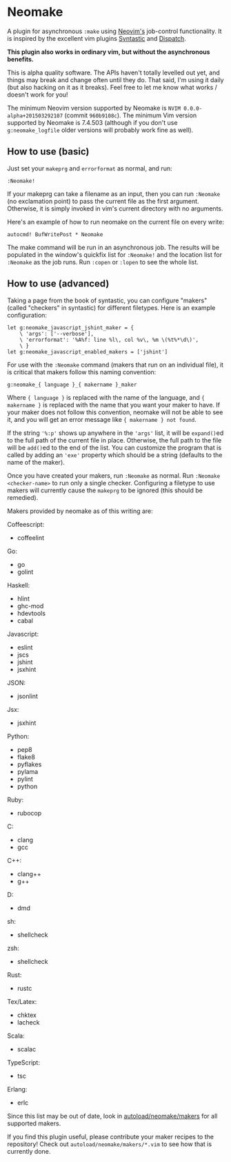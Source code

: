 # Neomake

A plugin for asynchronous `:make` using [Neovim's](http://neovim.org/)
job-control functionality. It is inspired by the excellent vim plugins
[Syntastic](https://github.com/scrooloose/syntastic) and
[Dispatch](https://github.com/tpope/vim-dispatch).

**This plugin also works in ordinary vim, but without the asynchronous benefits.**

This is alpha quality software. The APIs haven't totally levelled out yet, and
things may break and change often until they do. That said, I'm using it daily
(but also hacking on it as it breaks). Feel free to let me know what works /
doesn't work for you!

The minimum Neovim version supported by Neomake is `NVIM 0.0.0-alpha+201503292107` (commit `960b9108c`).
The minimum Vim version supported by Neomake is 7.4.503 (although if you don't
use `g:neomake_logfile` older versions will probably work fine as well).

## How to use (basic)

Just set your `makeprg` and `errorformat` as normal, and run:

    :Neomake!

If your makeprg can take a filename as an input, then you can run `:Neomake`
(no exclamation point) to pass the current file as the first argument.
Otherwise, it is simply invoked in vim's current directory with no arguments.

Here's an example of how to run neomake on the current file on every write:

    autocmd! BufWritePost * Neomake

The make command will be run in an asynchronous job. The results will be
populated in the window's quickfix list for `:Neomake!` and the location
list for `:Neomake` as the job runs. Run `:copen` or `:lopen` to see the
whole list.

## How to use (advanced)

Taking a page from the book of syntastic, you can configure "makers" (called
"checkers" in syntastic) for different filetypes. Here is an example
configuration:

    let g:neomake_javascript_jshint_maker = {
        \ 'args': ['--verbose'],
        \ 'errorformat': '%A%f: line %l\, col %v\, %m \(%t%*\d\)',
        \ }
    let g:neomake_javascript_enabled_makers = ['jshint']

For use with the `:Neomake` command (makers that run on an individual file), it
is critical that makers follow this naming convention:

    g:neomake_{ language }_{ makername }_maker

Where `{ language }` is replaced with the name of the language, and `{ makername
}` is replaced with the name that you want your maker to have. If your maker
does not follow this convention, neomake will not be able to see it, and you
will get an error message like `{ makername } not found`.

If the string `'%:p'` shows up anywhere in the `'args'` list, it will be
`expand()`ed to the full path of the current file in place. Otherwise, the full
path to the file will be `add()`ed to the end of the list. You can customize
the program that is called by adding an `'exe'` property which should be a
string (defaults to the name of the maker).

Once you have created your makers, run `:Neomake` as normal. Run
`:Neomake <checker-name>` to run only a single checker. Configuring a
filetype to use makers will currently cause the `makeprg` to be ignored (this
should be remedied).

Makers provided by neomake as of this writing are:

Coffeescript:
- coffeelint

Go:
- go
- golint

Haskell:
- hlint
- ghc-mod
- hdevtools
- cabal

Javascript:
- eslint
- jscs
- jshint
- jsxhint

JSON:
- jsonlint

Jsx:
- jsxhint

Python:
- pep8
- flake8
- pyflakes
- pylama
- pylint
- python

Ruby:
- rubocop

C:
- clang
- gcc

C++:
- clang++
- g++

D:
- dmd

sh:
- shellcheck

zsh:
- shellcheck

Rust:
- rustc

Tex/Latex:
- chktex
- lacheck

Scala:
- scalac

TypeScript:
- tsc

Erlang:
- erlc

Since this list may be out of date, look in [autoload/neomake/makers](https://github.com/benekastah/neomake/tree/master/autoload/neomake/makers) for all supported makers.

If you find this plugin useful, please contribute your maker recipes to the
repository! Check out `autoload/neomake/makers/*.vim` to see how that is
currently done.
